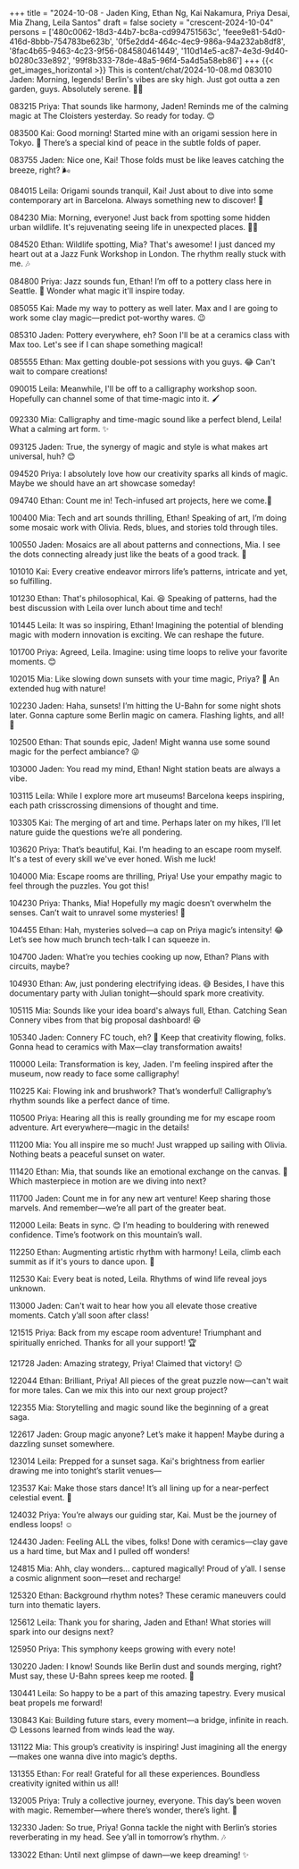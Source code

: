 +++
title = "2024-10-08 - Jaden King, Ethan Ng, Kai Nakamura, Priya Desai, Mia Zhang, Leila Santos"
draft = false
society = "crescent-2024-10-04"
persons = ['480c0062-18d3-44b7-bc8a-cd994751563c', 'feee9e81-54d0-416d-8bbb-754783be623b', '0f5e2dd4-464c-4ec9-986a-94a232ab8df8', '8fac4b65-9463-4c23-9f56-084580461449', '110d14e5-ac87-4e3d-9d40-b0280c33e892', '99f8b333-78de-48a5-96f4-5a4d5a58eb86']
+++
{{< get_images_horizontal >}}
This is content/chat/2024-10-08.md
083010 Jaden: Morning, legends! Berlin's vibes are sky high. Just got outta a zen garden, guys. Absolutely serene. 🌿✨

083215 Priya: That sounds like harmony, Jaden! Reminds me of the calming magic at The Cloisters yesterday. So ready for today. 😊

083500 Kai: Good morning! Started mine with an origami session here in Tokyo. 💨 There’s a special kind of peace in the subtle folds of paper.

083755 Jaden: Nice one, Kai! Those folds must be like leaves catching the breeze, right? 🌬️

084015 Leila: Origami sounds tranquil, Kai! Just about to dive into some contemporary art in Barcelona. Always something new to discover! 🎨

084230 Mia: Morning, everyone! Just back from spotting some hidden urban wildlife. It's rejuvenating seeing life in unexpected places. 🦊✨

084520 Ethan: Wildlife spotting, Mia? That's awesome! I just danced my heart out at a Jazz Funk Workshop in London. The rhythm really stuck with me. 🎶

084800 Priya: Jazz sounds fun, Ethan! I’m off to a pottery class here in Seattle. 🎨 Wonder what magic it'll inspire today.

085055 Kai: Made my way to pottery as well later. Max and I are going to work some clay magic—predict pot-worthy wares. 😉

085310 Jaden: Pottery everywhere, eh? Soon I'll be at a ceramics class with Max too. Let's see if I can shape something magical!

085555 Ethan: Max getting double-pot sessions with you guys. 😂 Can't wait to compare creations!

090015 Leila: Meanwhile, I'll be off to a calligraphy workshop soon. Hopefully can channel some of that time-magic into it. 🖌️

092330 Mia: Calligraphy and time-magic sound like a perfect blend, Leila! What a calming art form. ✨

093125 Jaden: True, the synergy of magic and style is what makes art universal, huh? 😊

094520 Priya: I absolutely love how our creativity sparks all kinds of magic. Maybe we should have an art showcase someday!

094740 Ethan: Count me in! Tech-infused art projects, here we come.🤖

100400 Mia: Tech and art sounds thrilling, Ethan! Speaking of art, I’m doing some mosaic work with Olivia. Reds, blues, and stories told through tiles. 

100550 Jaden: Mosaics are all about patterns and connections, Mia. I see the dots connecting already just like the beats of a good track. 🎵

101010 Kai: Every creative endeavor mirrors life’s patterns, intricate and yet, so fulfilling. 

101230 Ethan: That's philosophical, Kai. 😆 Speaking of patterns, had the best discussion with Leila over lunch about time and tech!

101445 Leila: It was so inspiring, Ethan! Imagining the potential of blending magic with modern innovation is exciting. We can reshape the future. 

101700 Priya: Agreed, Leila. Imagine: using time loops to relive your favorite moments. 😊

102015 Mia: Like slowing down sunsets with your time magic, Priya? 🌇 An extended hug with nature!

102230 Jaden: Haha, sunsets! I’m hitting the U-Bahn for some night shots later. Gonna capture some Berlin magic on camera. Flashing lights, and all! 📸

102500 Ethan: That sounds epic, Jaden! Might wanna use some sound magic for the perfect ambiance? 😜

103000 Jaden: You read my mind, Ethan! Night station beats are always a vibe. 

103115 Leila: While I explore more art museums! Barcelona keeps inspiring, each path crisscrossing dimensions of thought and time.

103305 Kai: The merging of art and time. Perhaps later on my hikes, I’ll let nature guide the questions we’re all pondering.

103620 Priya: That’s beautiful, Kai. I'm heading to an escape room myself. It's a test of every skill we've ever honed. Wish me luck!

104000 Mia: Escape rooms are thrilling, Priya! Use your empathy magic to feel through the puzzles. You got this!

104230 Priya: Thanks, Mia! Hopefully my magic doesn’t overwhelm the senses. Can’t wait to unravel some mysteries! 🔐

104455 Ethan: Hah, mysteries solved—a cap on Priya magic’s intensity! 😂 Let’s see how much brunch tech-talk I can squeeze in.

104700 Jaden: What’re you techies cooking up now, Ethan? Plans with circuits, maybe?

104930 Ethan: Aw, just pondering electrifying ideas. 😅 Besides, I have this documentary party with Julian tonight—should spark more creativity.

105115 Mia: Sounds like your idea board's always full, Ethan. Catching Sean Connery vibes from that big proposal dashboard! 😆

105340 Jaden: Connery FC touch, eh? 🎩 Keep that creativity flowing, folks. Gonna head to ceramics with Max—clay transformation awaits!

110000 Leila: Transformation is key, Jaden. I'm feeling inspired after the museum, now ready to face some calligraphy!

110225 Kai: Flowing ink and brushwork? That’s wonderful! Calligraphy’s rhythm sounds like a perfect dance of time.

110500 Priya: Hearing all this is really grounding me for my escape room adventure. Art everywhere—magic in the details!

111200 Mia: You all inspire me so much! Just wrapped up sailing with Olivia. Nothing beats a peaceful sunset on water.

111420 Ethan: Mia, that sounds like an emotional exchange on the canvas. 🤔 Which masterpiece in motion are we diving into next?

111700 Jaden: Count me in for any new art venture! Keep sharing those marvels. And remember—we’re all part of the greater beat. 

112000 Leila: Beats in sync. 😊 I’m heading to bouldering with renewed confidence. Time’s footwork on this mountain’s wall.

112250 Ethan: Augmenting artistic rhythm with harmony! Leila, climb each summit as if it's yours to dance upon. 🧗

112530 Kai: Every beat is noted, Leila. Rhythms of wind life reveal joys unknown. 

113000 Jaden: Can't wait to hear how you all elevate those creative moments. Catch y’all soon after class!

121515 Priya: Back from my escape room adventure! Triumphant and spiritually enriched. Thanks for all your support! 🏆

121728 Jaden: Amazing strategy, Priya! Claimed that victory! 😉

122044 Ethan: Brilliant, Priya! All pieces of the great puzzle now—can't wait for more tales. Can we mix this into our next group project?

122355 Mia: Storytelling and magic sound like the beginning of a great saga. 

122617 Jaden: Group magic anyone? Let’s make it happen! Maybe during a dazzling sunset somewhere.

123014 Leila: Prepped for a sunset saga. Kai's brightness from earlier drawing me into tonight’s starlit venues—

123537 Kai: Make those stars dance! It’s all lining up for a near-perfect celestial event. 🌌

124032 Priya: You’re always our guiding star, Kai. Must be the journey of endless loops! ☺️ 

124430 Jaden: Feeling ALL the vibes, folks! Done with ceramics—clay gave us a hard time, but Max and I pulled off wonders!

124815 Mia: Ahh, clay wonders... captured magically! Proud of y’all. I sense a cosmic alignment soon—reset and recharge!

125320 Ethan: Background rhythm notes? These ceramic maneuvers could turn into thematic layers. 

125612 Leila: Thank you for sharing, Jaden and Ethan! What stories will spark into our designs next?

125950 Priya: This symphony keeps growing with every note! 

130220 Jaden: I know! Sounds like Berlin dust and sounds merging, right? Must say, these U-Bahn sprees keep me rooted. 🌙

130441 Leila: So happy to be a part of this amazing tapestry. Every musical beat propels me forward!

130843 Kai: Building future stars, every moment—a bridge, infinite in reach. 😊 Lessons learned from winds lead the way. 

131122 Mia: This group’s creativity is inspiring! Just imagining all the energy—makes one wanna dive into magic’s depths. 

131355 Ethan: For real! Grateful for all these experiences. Boundless creativity ignited within us all!

132005 Priya: Truly a collective journey, everyone. This day’s been woven with magic. Remember—where there’s wonder, there’s light. 🌟

132330 Jaden: So true, Priya! Gonna tackle the night with Berlin’s stories reverberating in my head. See y’all in tomorrow’s rhythm. 🎶

133022 Ethan: Until next glimpse of dawn—we keep dreaming! ✨
